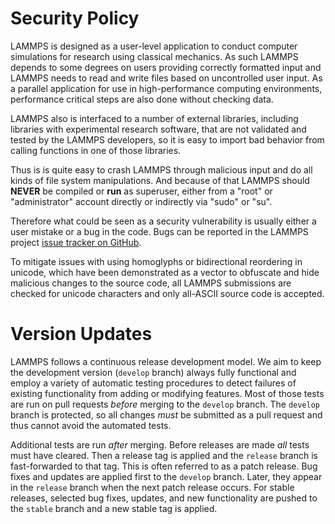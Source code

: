 # Security Policy

LAMMPS is designed as a user-level application to conduct computer
simulations for research using classical mechanics.  As such LAMMPS
depends to some degrees on users providing correctly formatted input and
LAMMPS needs to read and write files based on uncontrolled user input.
As a parallel application for use in high-performance computing
environments, performance critical steps are also done without checking
data.

LAMMPS also is interfaced to a number of external libraries, including
libraries with experimental research software, that are not validated
and tested by the LAMMPS developers, so it is easy to import bad
behavior from calling functions in one of those libraries.

Thus is is quite easy to crash LAMMPS through malicious input and do all
kinds of file system manipulations.  And because of that LAMMPS should
**NEVER** be compiled or **run** as superuser, either from a "root" or
"administrator" account directly or indirectly via "sudo" or "su".

Therefore what could be seen as a security vulnerability is usually
either a user mistake or a bug in the code.  Bugs can be reported in the
LAMMPS project [issue tracker on
GitHub](https://github.com/lammps/lammps/issues).

To mitigate issues with using homoglyphs or bidirectional reordering in
unicode, which have been demonstrated as a vector to obfuscate and hide
malicious changes to the source code, all LAMMPS submissions are checked
for unicode characters and only all-ASCII source code is accepted.

# Version Updates

LAMMPS follows a continuous release development model.  We aim to keep
the development version (`develop` branch) always fully functional and
employ a variety of automatic testing procedures to detect failures
of existing functionality from adding or modifying features.  Most of
those tests are run on pull requests *before* merging to the `develop`
branch.  The `develop` branch is protected, so all changes *must* be
submitted as a pull request and thus cannot avoid the automated tests.

Additional tests are run *after* merging.  Before releases are made
*all* tests must have cleared.  Then a release tag is applied and the
`release` branch is fast-forwarded to that tag.  This is often referred 
to as a patch release. Bug fixes and updates are
applied first to the `develop` branch.  Later, they appear in the `release`
branch when the next patch release occurs. 
For stable releases, selected bug fixes, updates, and new functionality
are pushed to the `stable` branch and a new stable tag is applied.
